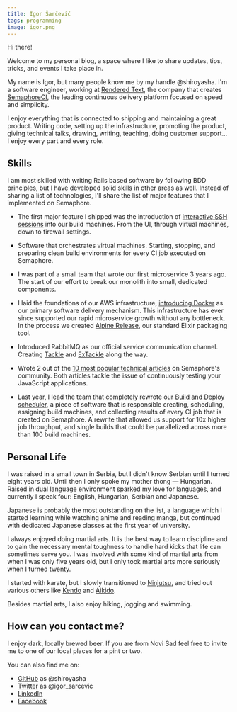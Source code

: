 ```yaml
---
title: Igor Šarčević
tags: programming
image: igor.png
---
```


Hi there!

Welcome to my personal blog, a space where I like to share updates, tips,
tricks, and events I take place in.

My name is Igor, but many people know me by my handle @shiroyasha. I'm a
software engineer, working at [Rendered Text](http://renderedtext.com),
the company that creates [SemaphoreCI](https://semaphoreci.com), the leading
continuous delivery platform focused on speed and simplicity.

I enjoy everything that is connected to shipping and maintaining a great
product. Writing code, setting up the infrastructure, promoting the product,
giving technical talks, drawing, writing, teaching, doing customer support... I
enjoy every part and every role.

## Skills

I am most skilled with writing Rails based software by following BDD principles,
but I have developed solid skills in other areas as well. Instead of sharing a
list of technologies, I'll share the list of major features that I implemented
on Semaphore.

- The first major feature I shipped was the introduction of
  [interactive SSH sessions](https://semaphoreci.com/blog/2015/02/04/ssh-access-to-your-ci-environment.html)
  into our build machines. From the UI, through virtual machines,
  down to firewall settings.

- Software that orchestrates virtual machines. Starting, stopping, and preparing
  clean build environments for every CI job executed on Semaphore.

- I was part of a small team that wrote our first microservice 3 years ago. The
  start of our effort to break our monolith into small, dedicated components.

- I laid the foundations of our AWS infrastructure,
  [introducing Docker](https://semaphoreci.com/blog/2016/12/13/lightweight-docker-images-in-5-steps.html)
  as our primary software delivery mechanism. This infrastructure has ever since
  supported our rapid microservice growth without any bottleneck. In the process
  we created [Alpine Release](https://github.com/renderedtext/alpine-release),
  our standard Elixir packaging tool.

- Introduced RabbitMQ as our official service communication channel. Creating
  [Tackle](https://github.com/renderedtext/tackle) and
  [ExTackle](https://github.com/renderedtext/ex-tackle) along the way.

- Wrote 2 out of the [10 most popular technical articles](https://semaphoreci.com/community/tutorials/top-10-semaphore-community-tutorials-in-2016)
  on Semaphore's community. Both articles tackle the issue of continuously
  testing your JavaScript applications.

- Last year, I lead the team that completely rewrote our
  [Build and Deploy scheduler](http://semaphoreci.com/docs/how-semaphore-scheduler-works.html),
  a piece of software that is responsible creating, scheduling,
  assigning build machines, and collecting results of every CI job that is
  created on Semaphore. A rewrite that allowed us support for 10x higher job
  throughput, and single builds that could be parallelized across more than 100
  build machines.

## Personal Life

I was raised in a small town in Serbia, but I didn't know Serbian until I
turned eight years old. Until then I only spoke my mother thong &mdash;
Hungarian. Raised in dual language environment sparked my love for languages,
and currently I speak four: English, Hungarian, Serbian and Japanese.

Japanese is probably the most outstanding on the list, a language which I
started learning while watching anime and reading manga, but continued with
dedicated Japanese classes at the first year of university.

I always enjoyed doing martial arts. It is the best way to learn discipline and
to gain the necessary mental toughness to handle hard kicks that life can
sometimes serve you. I was involved with some kind of martial arts from when I
was only five years old, but I only took martial arts more seriously when I
turned twenty.

I started with karate, but I slowly transitioned to
[Ninjutsu](https://en.wikipedia.org/wiki/Bujinkan), and tried out various others
like [Kendo](https://en.wikipedia.org/wiki/Kendo) and
[Aikido](https://en.wikipedia.org/wiki/Aikido).

Besides martial arts, I also enjoy hiking, jogging and swimming.

## How can you contact me?

I enjoy dark, locally brewed beer. If you are from Novi Sad feel free to invite
me to one of our local places for a pint or two.

You can also find me on:

- [GitHub](https://github.com/shiroyasha) as @shiroyasha
- [Twitter](https://twitter.com/igor_sarcevic) as @igor_sarcevic
- [LinkedIn](https://rs.linkedin.com/in/igorsarcevic)
- [Facebook](https://www.facebook.com/igor.sarcevic)
